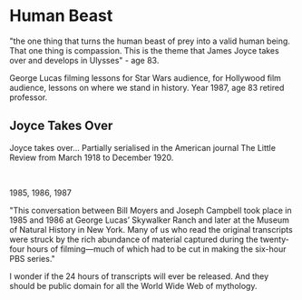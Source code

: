 # Human Beast

"the one thing that turns the human beast of prey into a valid human being. That one thing is compassion. This is the theme that James Joyce takes over and develops in Ulysses" - age 83.

George Lucas filming lessons for Star Wars audience, for Hollywood film audience, lessons on where we stand in history. Year 1987, age 83 retired professor.

## Joyce Takes Over

Joyce takes over... Partially serialised in the American journal The Little Review from March 1918 to December 1920.

&nbsp;

1985, 1986, 1987   

"This conversation between Bill Moyers and Joseph Campbell took place in 1985 and 1986 at George Lucas’ Skywalker Ranch and later at the Museum of Natural History in New York. Many of us who read the original transcripts were struck by the rich abundance of material captured during the twenty-four hours of filming—much of which had to be cut in making the six-hour PBS series."

I wonder if the 24 hours of transcripts will ever be released. And they should be public domain for all the World Wide Web of mythology.
